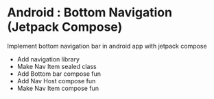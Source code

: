 # Android : Bottom Navigation (Jetpack Compose)
Implement bottom navigation bar in android app with jetpack compose

- Add navigation library
- Make Nav Item sealed class
- Add Bottom bar compose fun
- Add Nav Host compose fun
- Make Nav Item compose fun
